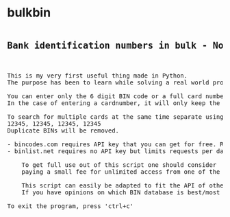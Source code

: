 # bulkbin
<pre>
<h2>Bank identification numbers in bulk - No more captcha codes!</h2>

This is my very first useful thing made in Python.
The purpose has been to learn while solving a real world problem.

You can enter only the 6 digit BIN code or a full card number.
In the case of entering a cardnumber, it will only keep the first 6 digits.

To search for multiple cards at the same time separate using comma+space, like so:
12345, 12345, 12345, 12345 
Duplicate BINs will be removed.

- bincodes.com requires API key that you can get for free. Requests limited to 20 per day.
- binlist.net requires no API key but limits requests per day. Use this version to quickly test.

    To get full use out of this script one should consider 
    paying a small fee for unlimited access from one of the above BIN database website.
  
    This script can easily be adapted to fit the API of other BIN websites.
    If you have opinions on which BIN database is best/most up to date, let me know.

To exit the program, press 'ctrl+c'
</pre>

